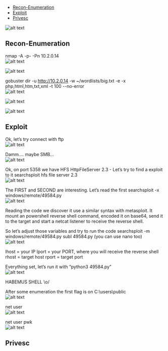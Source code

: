 * [Recon-Enumeration](#recon-enumeration)
* [Exploit](#exploit)
* [Privesc](#privesc)

![alt text](./img/xapp00.PNG?raw=true)  

## Recon-Enumeration  
nmap -A -p- -Pn 10.2.0.14  
![alt text](./img/xapp01.PNG?raw=true)  
  
![alt text](./img/xapp02.PNG?raw=true)  
  
gobuster dir -u http://10.2.0.14 -w ~/wordlists/big.txt -e -x php,html,htm,txt,xml -t 100 --no-error  
![alt text](./img/xapp03.PNG?raw=true)  
  
![alt text](./img/xapp04.PNG?raw=true)  
  
![alt text](./img/xapp05.PNG?raw=true)  

## Exploit
Ok, let’s try connect with ftp  
![alt text](./img/xapp06.PNG?raw=true)  

Damm…. maybe SMB…  
![alt text](./img/xapp07.PNG?raw=true)  

Ok, on port 5358 we have HFS HttpFileServer 2.3 - Let’s try to find a exploit to it
searchsploit hfs file server 2.3  
![alt text](./img/xapp08.PNG?raw=true)  

The FIRST and SECOND are interesting. Let’s read the first
searchsploit -x windows/remote/49584.py  
![alt text](./img/xapp09.PNG?raw=true)  
  
Reading the code we discover it use a similar syntax with metasploit. It mount an powershell reverse shell command, encoded it on base64, send it to the target and start a netcat listener to receive the reverse shell.

So let’s adjust those variables and try to run the code
searchsploit -m windows/remote/49584.py
subl 49584.py (you can use nano too)  
![alt text](./img/xapp10.PNG?raw=true)  

lhost = your IP
lport = your PORT, where you will receive the reverse shell
rhost = target host
rport = target port

Everything set, let’s run it with “python3 49584.py”  
![alt text](./img/xapp11.PNG?raw=true)  
  
HABEMUS SHELL \o/

After some enumeration the first flag is on C:\users\public  
![alt text](./img/xapp12.PNG?raw=true)  

net user  
![alt text](./img/xapp13.PNG?raw=true)  

net user pwk  
![alt text](./img/xapp14.PNG?raw=true)  

## Privesc
